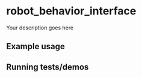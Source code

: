 # robot_behavior_interface

Your description goes here

## Example usage

## Running tests/demos
    